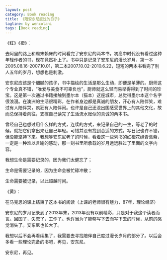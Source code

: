 ```yaml
---
layout: post
category: Book reading
title: 《陪安东尼度过的日子》
tagline: by wencolani
tags: [Book reading]
---
```


《红》《橙》：

去阿里的路上和周末赖床的时间看完了安东尼的两本书，初高中时代没有看过这种年轻作者的书，现在竟然补上了。书中只是记录了安东尼的漫长岁月，第一本2005.08.16-2007.10.01，第二本2007.10.02-2010.6.22，短短的两本书看完了别人五年的岁月，想想也是刺激。

安东尼应该是个细腻的孩子，书中描绘的生活是那么生动，即便是单薄的。厨师这个专业真不错，“唯爱与美食不可辜负也”，厨师就这么轻而易举得得到了时间的珍宝。这是第一次通过书籍接触到墨尔本（猫本）这座城市，总觉得墨尔本这个名字很浪漫。在澳洲的生活很精彩，在作者身边都是真诚的朋友，开心有人陪伴笑，难过有人陪伴哭，疯狂有人陪伴闹。也许是自己还没出国感受世界上的其他文化，故而总保持着向往，支撑自己读完了生活流水账似的真诚的两本书。

曾经自己也想过用什么样的方式，连续的方式，来记录自己的一生，等老了的时候，就把它们拿出来让自己年轻。可惜并没有找到合适的方式，写日记也许不错，但没能坚持下来。我想等安东尼老了的时候，看着这一些列书的红橙花绿青蓝紫，一定是一种难以言喻的感动，那一刻书里所承载的岁月远远胜过了里面的文字内容。

我想生命是需要记录的，因为我们太健忘了；

生命是需要记录的，因为生命会被忙碌冲散；

生命需要被记录，以此超越时间。

《黄》：

在马克思的课上结束了这本书的阅读（上课的老师很有魅力，87年，理论经济）

安东尼的岁月记录到了2013年末，2013年没有以前精彩，只是对于我这个读者而言。回国了，失恋了，工作了。也许当为了能够写下去而写下去的时候，从前的感觉消失了。安东尼也长大了。

我想以后不会再看续集了，我需要去寻找陪伴自己度过漫长岁月的部分了。以后会多看一些理论完备的书吧，再见，安东尼。

安东尼，再见。




